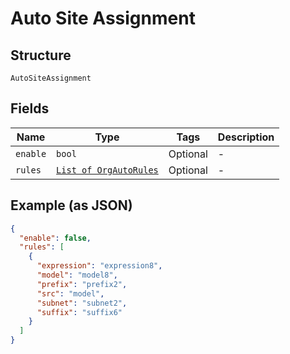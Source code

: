 
# Auto Site Assignment

## Structure

`AutoSiteAssignment`

## Fields

| Name | Type | Tags | Description |
|  --- | --- | --- | --- |
| `enable` | `bool` | Optional | - |
| `rules` | [`List of OrgAutoRules`](../../doc/models/org-auto-rules.md) | Optional | - |

## Example (as JSON)

```json
{
  "enable": false,
  "rules": [
    {
      "expression": "expression8",
      "model": "model8",
      "prefix": "prefix2",
      "src": "model",
      "subnet": "subnet2",
      "suffix": "suffix6"
    }
  ]
}
```

